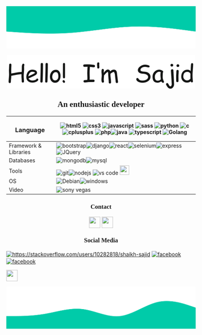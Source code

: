 <img src="https://raw.githubusercontent.com/shaikhsajid1111/shaikhsajid1111/master/upper_wave.svg">
<p align="center">
<img src="https://github.com/shaikhsajid1111/shaikhsajid1111/blob/master/greeting.gif" align="center" >

<h2 align="center" style="font-family: 'Verdana';">An enthusiastic developer</h2>
<p>
<center>


| <h3>Language</h3> | <img src="https://www.flaticon.com/svg/static/icons/svg/226/226269.svg" alt="html5" width="25" height="25"/> <img src="https://www.flaticon.com/svg/static/icons/svg/732/732190.svg" alt="css3" width="25" height="25"/> <img src="https://www.flaticon.com/svg/static/icons/svg/919/919828.svg" alt="javascript" width="25" height="25"/> <img src="https://www.flaticon.com/svg/static/icons/svg/919/919831.svg" alt="sass" width="25" height="25"/> <img src="https://upload.wikimedia.org/wikipedia/commons/thumb/c/c3/Python-logo-notext.svg/110px-Python-logo-notext.svg.png" alt="python" width="25" height="25"/> <img src="https://img.icons8.com/color/344/c-programming.png" alt="c" width="25" height="25"/> <img src="https://www.flaticon.com/svg/static/icons/svg/919/919841.svg" alt="cplusplus" width="25" height="25"/> <img src="https://www.php.net//images/logos/new-php-logo.svg" alt="php" width="25" height="25"/><img src="https://www.vectorlogo.zone/logos/java/java-icon.svg" alt="java" width="25" height="25"/> <img src="https://upload.wikimedia.org/wikipedia/commons/4/4c/Typescript_logo_2020.svg" alt="typescript" width="25" height="25"/>  <img src="https://blog.golang.org/go-brand/Go-Logo/SVG/Go-Logo_Fuchsia.svg" alt="Golang" width="25" height="25"/> |  
| ---------| --------------------- |
| Framework & Libraries |<img src="https://upload.wikimedia.org/wikipedia/commons/thumb/b/b2/Bootstrap_logo.svg/512px-Bootstrap_logo.svg.png" alt="bootstrap" width="25" height="25"/><img src="https://static.djangoproject.com/img/logos/django-logo-positive.svg" alt="django" width="25" height="25"/><img src="https://upload.wikimedia.org/wikipedia/commons/a/a7/React-icon.svg" alt="react" width="25" height="25"/><img src="https://cdn.worldvectorlogo.com/logos/selenium-logo.svg" alt="selenium" width="25" height="25" /><img src="https://www.vectorlogo.zone/logos/expressjs/expressjs-ar21.svg" alt="express" width="25" height="25"/><img src="https://upload.wikimedia.org/wikipedia/commons/8/83/Jquery-icon.svg" alt="JQuery" width="25" height="25">|
| Databases |<img src="https://www.vectorlogo.zone/logos/mongodb/mongodb-icon.svg" alt="mongodb" width="25" height="25"/><img src="https://www.vectorlogo.zone/logos/mysql/mysql-official.svg" alt="mysql" width="25" height="25"/> |
| Tools | <img src="https://www.vectorlogo.zone/logos/git-scm/git-scm-icon.svg" alt="git" width="25" height="25"/><img src="https://img.icons8.com/color/344/nodejs.png" alt="nodejs" width="25" height="25"/> <img src="https://cdn.worldvectorlogo.com/logos/visual-studio-code-1.svg" alt="vs code" width="25" height="25"/> <img src="https://www.vectorlogo.zone/logos/getpostman/getpostman-icon.svg" width="25" height="25"> | 
| OS | <img src="https://www.debian.org/logos/openlogo-nd.svg" alt="Debian" width="25" height="25"><img src="https://upload.wikimedia.org/wikipedia/commons/5/5f/Windows_logo_-_2012.svg" alt="windows" width="25" height="25">|
| Video | <img src="https://upload.wikimedia.org/wikipedia/commons/3/39/Vegas_Pro_15.0.png" alt="sony vegas" width="25" height="25"/>| 
</center>


</p>


<h3 align="center" style="font-family: 'Ubuntu';"> Contact </h3>
<p align="center">
<!--gmail-->
<a href="mailto:shaikhsajid11112000@gmail.com"><img src="https://upload.wikimedia.org/wikipedia/commons/7/7e/Gmail_icon_%282020%29.svg" align="center" height="30" width="30" /></a>
<!--gmail ends-->
<!--linkedin starts-->
<a href="https://in.linkedin.com/in/shaikhsajid1111"><img src="https://content.linkedin.com/content/dam/me/business/en-us/amp/brand-site/v2/bg/LI-Bug.svg.original.svg" align="center" height="30" width="30" /></a>
<!--linkedin ends-->
</p>

<h3 align="center" style="font-family: 'Ubuntu';"> Social Media </h3>
<p align="center">

<a href="https://instagram.com/shaikhsajid1111" target="_blank"><img align="center" src="https://upload.wikimedia.org/wikipedia/commons/1/13/CIS-A2K_Instagram_Icon_%28Pink%29.svg" alt="https://stackoverflow.com/users/10282818/shaikh-sajid" height="30" width="30" /></a>
<a href="https://facebook.com/shaikhsajid1111"><img align="center" src="https://upload.wikimedia.org/wikipedia/commons/5/51/Facebook_f_logo_%282019%29.svg" alt="facebook" height="30" width="30"/></a>
<a href="https://twitter.com/shaikhsajid1111"><img align="center" src="https://seeklogo.net/wp-content/uploads/2016/11/twitter-icon-circle-blue-logo-preview.png" alt="facebook" height="30" width="30" /></a>
<!--dev.to starts-->
<a href="https://dev.to/shaikhsajid1111"><img src="https://d2fltix0v2e0sb.cloudfront.net/dev-rainbow.svg" align="center" height="30" width="30" /></a>
<!--dev.to ends-->

</p>

<img src="https://raw.githubusercontent.com/shaikhsajid1111/shaikhsajid1111/master/lower_wave.svg"/>


